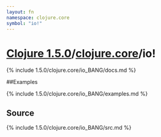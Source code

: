 ```yaml
---
layout: fn
namespace: clojure.core
symbol: "io!"
---
```


# [Clojure 1.5.0](../../)/[clojure.core](../)/io!

{% include 1.5.0/clojure.core/io_BANG/docs.md %}

##Examples

{% include 1.5.0/clojure.core/io_BANG/examples.md %}
## Source
{% include 1.5.0/clojure.core/io_BANG/src.md %}

